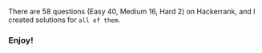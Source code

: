 There are 58 questions (Easy 40, Medium 16, Hard 2) on Hackerrank, and I created solutions for `all of them`.

### Enjoy!
